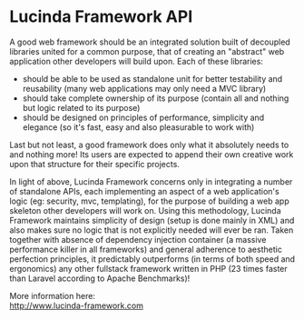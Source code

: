 # Lucinda Framework API

A good web framework should be an integrated solution built of decoupled libraries united for a common purpose, that of creating an "abstract" web application other developers will build upon. Each of these libraries:

- should be able to be used as standalone unit for better testability and reusability (many web applications may only need a MVC library)
- should take complete ownership of its purpose (contain all and nothing but logic related to its purpose)
- should be designed on principles of performance, simplicity and elegance (so it's fast, easy and also pleasurable to work with)

Last but not least, a good framework does only what it absolutely needs to and nothing more! Its users are expected to append their own creative work upon that structure for their specific projects. 

In light of above, Lucinda Framework concerns only in integrating a number of standalone APIs, each implementing an aspect of a web application's logic (eg: security, mvc, templating), for the purpose of building a web app skeleton other developers will work on. Using this methodology, Lucinda Framework maintains simplicity of design (setup is done mainly in XML) and also makes sure no logic that is not explicitly needed will ever be ran. Taken together with absence of dependency injection container (a massive performance killer in all frameworks) and general adherence to aesthetic perfection principles, it predictably outperforms (in terms of both speed and ergonomics) any other fullstack framework written in PHP (23 times faster than Laravel according to Apache Benchmarks)!

More information here:<br/>
http://www.lucinda-framework.com